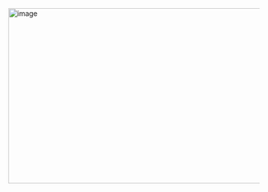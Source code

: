 <img width="916" height="352" alt="image" src="https://github.com/user-attachments/assets/afbabc3d-9947-48ec-9df8-345ab4c9bc1f" />


